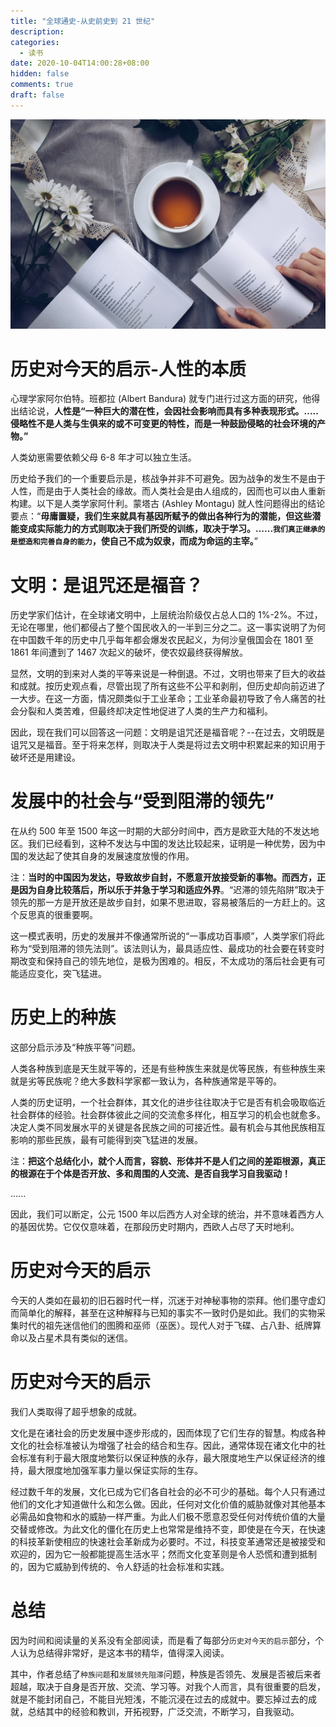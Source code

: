 ```yaml
---
title: "全球通史-从史前史到 21 世纪"
description:
categories:
  - 读书
date: 2020-10-04T14:00:28+08:00
hidden: false
comments: true
draft: false
---
```


![](https://raw.githubusercontent.com/alwqx/picx-images-hosting/master/common/banner/reading-01.jpg)

# 历史对今天的启示-人性的本质

心理学家阿尔伯特。班都拉 (Albert Bandura) 就专门进行过这方面的研究，他得出结论说，**人性是“一种巨大的潜在性，会因社会影响而具有多种表现形式。..... 侵略性不是人类与生俱来的或不可变更的特性，而是一种鼓励侵略的社会环境的产物。”**

人类幼崽需要依赖父母 6-8 年才可以独立生活。

历史给予我们的一个重要启示是，核战争并非不可避免。因为战争的发生不是由于人性，而是由于人类社会的缘故。而人类社会是由人组成的，因而也可以由人重新构建。以下是人类学家阿什利。蒙塔古 (Ashley Montagu) 就人性问题得出的结论要点：“**毋庸置疑，我们生来就具有基因所赋予的做出各种行为的潜能，但这些潜能变成实际能力的方式则取决于我们所受的训练，取决于学习。......`我们真正继承的是塑造和完善自身的能力`，使自己不成为奴隶，而成为命运的主宰。**”

<!--more-->

# 文明：是诅咒还是福音？

历史学家们估计，在全球诸文明中，上层统治阶级仅占总人口的 1%-2%。不过，无论在哪里，他们都侵占了整个国民收入的一半到三分之二。这一事实说明了为何在中国数千年的历史中几乎每年都会爆发农民起义，为何沙皇俄国会在 1801 至 1861 年间遭到了 1467 次起义的破坏，使农奴最终获得解放。

显然，文明的到来对人类的平等来说是一种倒退。不过，文明也带来了巨大的收益和成就。按历史观点看，尽管出现了所有这些不公平和剥削，但历史却向前迈进了一大步。在这一方面，情况颇类似于工业革命；工业革命最初导致了令人痛苦的社会分裂和人类苦难，但最终却决定性地促进了人类的生产力和福利。

因此，现在我们可以回答这一问题：文明是诅咒还是福音呢？--在过去，文明既是诅咒又是福音。至于将来怎样，则取决于人类是将过去文明中积累起来的知识用于破坏还是用建设。

# 发展中的社会与“受到阻滞的领先”

在从约 500 年至 1500 年这一时期的大部分时间中，西方是欧亚大陆的不发达地区。我们已经看到，这种不发达与中国的发达比较起来，证明是一种优势，因为中国的发达起了使其自身的发展速度放慢的作用。

注：**当时的中国因为发达，导致故步自封，不愿意开放接受新的事物。而西方，正是因为自身比较落后，所以乐于并急于学习和适应外界**。“迟滞的领先陷阱”取决于领先的那一方是开放还是故步自封，如果不思进取，容易被落后的一方赶上的。这个反思真的很重要啊。

这一模式表明，历史的发展并不像通常所说的“一事成功百事顺”，人类学家们将此称为“受到阻滞的领先法则”。该法则认为，最具适应性、最成功的社会要在转变时期改变和保持自己的领先地位，是极为困难的。相反，不太成功的落后社会更有可能适应变化，突飞猛进。

# 历史上的种族

这部分启示涉及“种族平等”问题。

人类各种族到底是天生就平等的，还是有些种族生来就是优等民族，有些种族生来就是劣等民族呢？绝大多数科学家都一致认为，各种族通常是平等的。

人类的历史证明，一个社会群体，其文化的进步往往取决于它是否有机会吸取临近社会群体的经验。社会群体彼此之间的交流愈多样化，相互学习的机会也就愈多。决定人类不同发展水平的关键是各民族之间的可接近性。最有机会与其他民族相互影响的那些民族，最有可能得到突飞猛进的发展。

注：**把这个总结化小，就个人而言，容貌、形体并不是人们之间的差距根源，真正的根源在于个体是否开放、多和周围的人交流、是否自我学习自我驱动！**

......

因此，我们可以断定，公元 1500 年以后西方人对全球的统治，并不意味着西方人的基因优势。它仅仅意味着，在那段历史时期内，西欧人占尽了天时地利。

# 历史对今天的启示

今天的人类如在最初的旧石器时代一样，沉迷于对神秘事物的崇拜。他们墨守虚幻而简单化的解释，甚至在这种解释与已知的事实不一致时仍是如此。我们的实物采集时代的祖先迷信他们的图腾和巫师（巫医）。现代人对于飞碟、占八卦、纸牌算命以及占星术具有类似的迷信。

# 历史对今天的启示

我们人类取得了超乎想象的成就。

文化是在诸社会的历史发展中逐步形成的，因而体现了它们生存的智慧。构成各种文化的社会标准被认为增强了社会的结合和生存。因此，通常体现在诸文化中的社会标准有利于最大限度地繁衍以保证种族的永存，最大限度地生产以保证经济的维持，最大限度地加强军事力量以保证实际的生存。

经过数千年的发展，文化已成为它们各自社会的必不可少的基础。每个人只有通过他们的文化才知道做什么和怎么做。因此，任何对文化价值的威胁就像对其他基本必需品如食物和水的威胁一样严重。为此人们极不愿意忍受任何对传统价值的大量交替或修改。为此文化的僵化在历史上也常常是维持不变，即使是在今天，在快速的科技革新使相应的快速社会革新成为必要时。不过，科技变革通常还是被接受和欢迎的，因为它一般都能提高生活水平；然而文化变革则是令人恐慌和遭到抵制的，因为它威胁到传统的、令人舒适的社会标准和实践。

# 总结

因为时间和阅读量的关系没有全部阅读，而是看了每部分`历史对今天的启示`部分，个人认为总结得非常好，是这本书的精华，值得深入阅读。

其中，作者总结了`种族问题`和`发展领先阻滞`问题，种族是否领先、发展是否被后来者超越，取决于自身是否开放、交流、学习等。对我个人而言，具有很重要的启发，就是不能封闭自己，不能目光短浅，不能沉浸在过去的成就中。要忘掉过去的成就，总结其中的经验和教训，开拓视野，广泛交流，不断学习，自我驱动。
